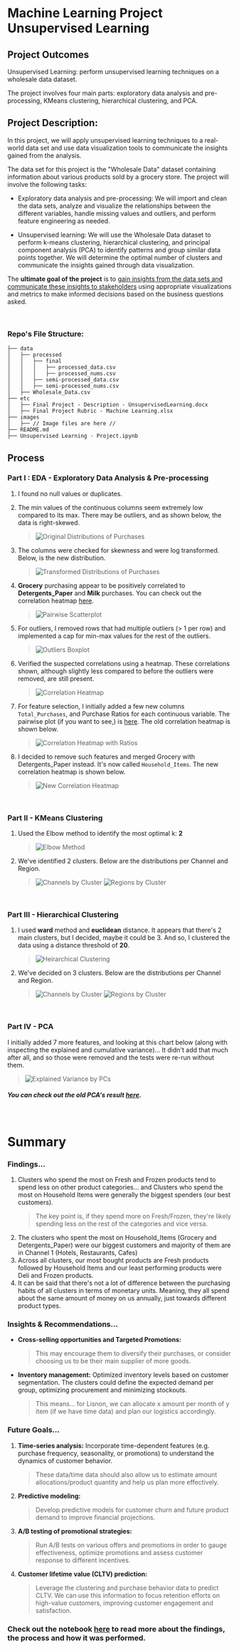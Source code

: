 # Machine Learning Project Unsupervised Learning

## Project Outcomes
Unsupervised Learning: perform unsupervised learning techniques on a wholesale data dataset.

The project involves four main parts: exploratory data analysis and pre-processing, KMeans clustering, hierarchical clustering, and PCA.

## Project Description:
In this project, we will apply unsupervised learning techniques to a real-world data set and use data visualization tools to communicate the insights gained from the analysis.

The data set for this project is the "Wholesale Data" dataset containing information about various products sold by a grocery store.
The project will involve the following tasks:

- Exploratory data analysis and pre-processing:
We will import and clean the data sets, analyze and visualize the relationships between the different variables, handle missing values and outliers, and perform feature engineering as needed.

-	Unsupervised learning:
We will use the Wholesale Data dataset to perform k-means clustering, hierarchical clustering, and principal component analysis (PCA) to identify patterns and group similar data points together. We will determine the optimal number of clusters and communicate the insights gained through data visualization.

The **ultimate goal of the project** is to <u>gain insights from the data sets and communicate these insights to stakeholders</u> using appropriate visualizations and metrics to make informed decisions based on the business questions asked.

<br>

### Repo's File Structure:
```
├── data
│   ├── processed
│   │   ├── final
│   │   │   ├── processed_data.csv
│   │   │   ├── processed_nums.csv
│   │   ├── semi-processed_data.csv
│   │   ├── semi-processed_nums.csv
│   ├── Wholesale_Data.csv
├── etc
│   ├── Final Project - Description - UnsupervisedLearning.docx
│   ├── Final Project Rubric - Machine Learning.xlsx
├── images
│   ├── // Image files are here //
├── README.md
├── Unsupervised Learning - Project.ipynb
```


## Process
### Part I : EDA - Exploratory Data Analysis & Pre-processing
1. I found no null values or duplicates.
2. The min values of the continuous columns seem extremely low compared to its max. There may be outliers, and as shown below, the data is right-skewed.

    > ![Original Distributions of Purchases](./images/Orig_Distributions.png)

3. The columns were checked for skewness and were log transformed. Below, is the new distribution.

    > ![Transformed Distributions of Purchases](./images/Log_Distributions.png)

4. **Grocery** purchasing appear to be positively correlated to **Detergents_Paper** and  **Milk** purchases. You can check out the correlation heatmap [here](/images/Correlation_Heatmap.png).

    > ![Pairwise Scatterplot](./images/Pairwise_Scatter_Plots.png)

5. For outliers, I removed rows that had multiple outliers (> 1 per row) and implemented a cap for min-max values for the rest of the outliers.
    > ![Outliers Boxplot](./images/Boxplots.png)

6. Verified the suspected correlations using a heatmap. These correlations shown, although slightly less compared to before the outliers were removed, are still present.

    > ![Correlation Heatmap](./images/Correlation_Heatmap_2.png)

7. For feature selection, I initially added a few new columns `Total_Purchases`, and Purchase Ratios for each continuous variable. The pairwise plot (if you want to see,) is [here](./images/Pairwise_Scatter_Plots_NEW.png). The old correlation heatmap is shown below.
    > ![Correlation Heatmap with Ratios](./images/Correlation_Heatmap_NEW.png)

8. I decided to remove such features and merged Grocery with Detergents_Paper instead. It's now called `Household_Items`. The new correlation heatmap is shown below.
    > ![New Correlation Heatmap](/images/Correlation_Heatmap_NEW_Features.png)

<br>

### Part II - KMeans Clustering
1. Used the Elbow method to identify the most optimal k: **2**

    > ![Elbow Method](./images/Kmeans_Cluster.png)
2. We've identified 2 clusters. Below are the distributions per Channel and Region.
    > ![Channels by Cluster](/images/Channel_Distribution.png)
    > ![Regions by Cluster](/images/Region_Distribution.png)


<br>

### Part III - Hierarchical Clustering 
1. I used **ward** method and **euclidean** distance. It appears that there's 2 main clusters, but I decided, maybe it could be 3. And so, I clustered the data using a distance threshold of **20**.

    > ![Heirarchical Clustering](./images/Heirarchical_Cluster.png)

2. We've decided on 3 clusters. Below are the distributions per Channel and Region.
    > ![Channels by Cluster](/images/Channel_Distribution_HC.png)
    > ![Regions by Cluster](/images/Region_Distribution_HC.png)

<br>

### Part IV - PCA
I initially added 7 more features, and looking at this chart below (along with inspecting the explained and cumulative variance)... It didn't add that much after all, and so those were removed and the tests were re-run without them.

>   ![Explained Variance by PCs](./images/Explained_Variance.png)
##### You can check out the old PCA's result [here](/images/Explained_Variance_Old.png).

<br>

# Summary
### Findings...
1. Clusters who spend the most on Fresh and Frozen products tend to spend less on other product categories... and Clusters who spend the most on Household Items were generally the biggest spenders (our best customers).
    > The key point is, if they spend more on Fresh/Frozen, they're likely spending less on the rest of the categories and vice versa.
2. The clusters who spent the most on Household_Items (Grocery and Detergents_Paper) were our biggest customers and majority of them are in Channel 1 (Hotels, Restaurants, Cafes)
3. Across all clusters, our most bought products are Fresh products followed by Household Items and our least performing products were Deli and Frozen products.
4. It can be said that there's not a lot of difference between the purchasing habits of all clusters in terms of monetary units. Meaning, they all spend about the same amount of money on us annually, just towards different product types.

### Insights & Recommendations...
- **Cross-selling opportunities and Targeted Promotions:**
  > This may encourage them to diversify their purchases, or consider choosing us to be their main supplier of more goods.
- **Inventory management:** Optimized inventory levels based on customer segmentation. The clusters could define the expected demand per group, optimizing procurement and minimizing stockouts.
  > This means... for Lisnon, we can allocate x amount per month of y item (if we have time data) and plan our logistics accordingly.

### Future Goals...
1. **Time-series analysis:** Incorporate time-dependent features (e.g. purchase frequency, seasonality, or promotions) to understand the dynamics of customer behavior.
    > These data/time data should also allow us to estimate amount allocations/product quantity and help us plan more effectively.
2. **Predictive modeling:**
    > Develop predictive models for customer churn and future product demand to improve financial projections.
3. **A/B testing of promotional strategies:**
    > Run A/B tests on various offers and promotions in order to gauge effectiveness, optimize promotions and assess customer response to different incentives.
4. **Customer lifetime value (CLTV) prediction:**
    > Leverage the clustering and purchase behavior data to predict CLTV. We can use this information to focus retention efforts on high-value customers, improving customer engagement and satisfaction.

### Check out the notebook [here](/Unsupervised%20Learning%20-%20Project.ipynb) to read more about the findings, the process and how it was performed.